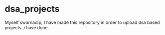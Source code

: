# dsa_projects
Myself swarnadip, I have made this repository in order to upload dsa based projects ,i have done.
